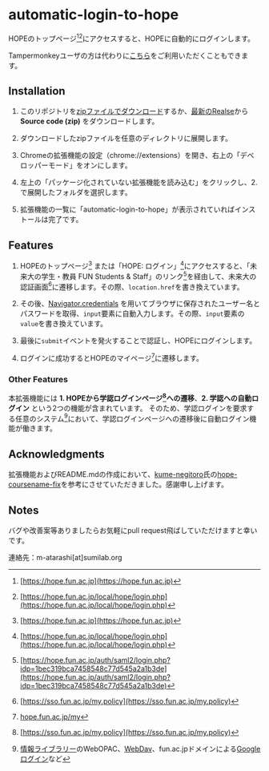 # automatic-login-to-hope
HOPEのトップページ[^1][^2]にアクセスすると、HOPEに自動的にログインします。

Tampermonkeyユーザの方は代わりに[こちら](https://github.com/m-atarashi/UserStyle-and-UserScript-Zoo/blob/main/HOPE/automatic-login-to-hope.js)をご利用いただくこともできます。

## Installation
1. このリポジトリを[zipファイルでダウンロード](https://github.com/m-atarashi/automatic-login-to-hope/archive/refs/heads/main.zip "Download ZIP")するか、[最新のRealse](https://github.com/m-atarashi/automatic-login-to-hope/releases/latest)から**Source code (zip)** をダウンロードします。

2. ダウンロードしたzipファイルを任意のディレクトリに展開します。

3. Chromeの拡張機能の設定（chrome://extensions）を開き、右上の「デベロッパーモード」をオンにします。

4. 左上の「パッケージ化されていない拡張機能を読み込む」をクリックし、2. で展開したフォルダを選択します。

5. 拡張機能の一覧に「automatic-login-to-hope」が表示されていればインストールは完了です。

## Features
1. HOPEのトップページ[^1] または「HOPE: ログイン」[^2]にアクセスすると、「未来大の学生・教員 FUN Students & Staff」のリンク[^3]を経由して、未来大の認証画面[^4]に遷移します。その際、`location.href`を書き換えています。

2. その後、[Navigator.credentials](https://developer.mozilla.org/en-US/docs/Web/API/Navigator/credentials) を用いてブラウザに保存されたユーザー名とパスワードを取得、`input`要素に自動入力します。その際、`input`要素の`value`を書き換えています。

3. 最後に`submit`イベントを発火することで認証し、HOPEにログインします。

4. ログインに成功するとHOPEのマイページ[^5]に遷移します。

### Other Features
本拡張機能には **1. HOPEから学認ログインページ[^4]への遷移**、**2. 学認への自動ログイン** という2つの機能が含まれています。
そのため、学認ログインを要求する任意のシステム[^6]において、学認ログインページへの遷移後に自動ログイン機能が働きます。

## Acknowledgments
拡張機能およびREADME.mdの作成において、[kume-negitoro](https://github.com/kume-negitoro)氏の[hope-coursename-fix](https://github.com/Better-HOPE/hope-coursename-fix)を参考にさせていただきました。感謝申し上げます。

## Notes
バグや改善案等ありましたらお気軽にpull request飛ばしていただけますと幸いです。

連絡先：m-atarashi[at]sumilab.org

[^1]: [https://hope.fun.ac.jp](https://hope.fun.ac.jp)
[^2]: [https://hope.fun.ac.jp/local/hope/login.php](https://hope.fun.ac.jp/local/hope/login.php)
[^3]: [https://hope.fun.ac.jp/auth/saml2/login.php?idp=1bec319bca7458548c77d545a2a1b3de](https://hope.fun.ac.jp/auth/saml2/login.php?idp=1bec319bca7458548c77d545a2a1b3de)
[^4]: [https://sso.fun.ac.jp/my.policy](https://sso.fun.ac.jp/my.policy)
[^5]: [hope.fun.ac.jp/my](hope.fun.ac.jp/my)
[^6]: [情報ライブラリー](https://library.fun.ac.jp/)のWebOPAC、[WebDav](https://webdav.fun.ac.jp/)、fun.ac.jpドメインによる[Googleログイン](https://accounts.google.com/AccountChooser)など
